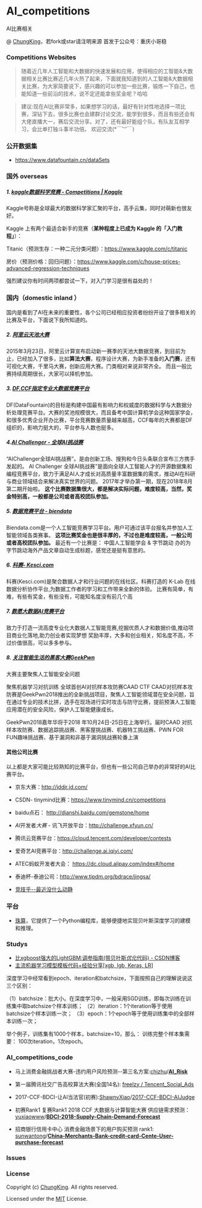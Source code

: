 # AI_competitions
AI比赛相关

@ [ChungKing](https://github.com/HuangCongQing/AI_competitions)，若fork或star请注明来源
首发于公众号：重庆小哥稳

### Competitions Websites


>随着近几年人工智能和大数据的快速发展和应用，使得相应的工智能&大数据相关比赛比赛近几年火热了起来，下面就我知道到的人工智能&大数据相关比赛，为大家简要说下，感兴趣的可以参加一些比赛，锻炼一下自己，也能知道一些前沿的技术，说不定还能拿些奖金呢？哈哈

>建议:现在AI比赛非常多，如果想学习的话，最好有针对性地选择一项比赛，深钻下去，很多比赛也会建群讨论交流，能学到很多，而且有些还会有大佬直播大一，赛后交流分享。对了，还有最好能组个队，有队友互相学习，会比单打独斗事半功倍。
欢迎交流(*￣︶￣)

### 公开数据集

* https://www.datafountain.cn/dataSets



### 国外 overseas

##### 1.  [*kaggle*数据科学竞赛 - Competitions | *Kaggle*](https://www.kaggle.com/competitions)


Kaggle号称是全球最大的数据科学家汇聚的平台，高手云集，同时对萌新也很友好。

Kaggle 上有两个最适合新手的竞赛（**某种程度上已成为 Kaggle 的「入门教程」**）：

Titanic（预测生存：一种二元分类问题）：https://www.kaggle.com/c/titanic

房价（预测价格：回归问题）：https://www.kaggle.com/c/house-prices-advanced-regression-techniques

强烈建议你有时间两项都尝试一下，对入门学习是很有益处的！


### 国内（domestic inland ）
国内是看到了AI在未来的重要性，各个公司已经相应投资者纷纷开设了很多相关的比赛及平台，下面说下我所知道的。



##### 2.  [阿里云天池大赛](https://tianchi.aliyun.com/)

2015年3月23日，阿里云计算宣布启动新一赛季的天池大数据竞赛，到目前为止，已经加入了很多，比如**算法大赛**，程序设计大赛，为新手准备的**入门赛**，还有可视化大赛，千里马大赛，创新应用大赛。门类相对来说非常齐全。
而且一般比赛持续周期很长，大家可以择机参加。





##### 3.  [DF,CCF指定专业大数据*竞赛*平台](http://www.datafountain.cn/)

DF(DataFountain)的目标是构建中国最有影响力和权威度的数据科学与大数据分析处理竞赛平台。大赛的奖池规模很大，而且备考中国计算机学会这种国家学会，和很多优秀企业开办比赛，平台竞赛数量质量越来越高，CCF每年的大赛都是DF组织的，影响力挺大的，平台参与人数也挺多。

##### 4.[*AI* Challenger - 全球*AI*挑战赛](https://challenger.ai/)

“AIChallenger全球AI挑战赛”。是由创新工场、搜狗和今日头条联合宣布三方携手发起的。
AI Challenger 全球AI挑战赛”是面向全球人工智能人才的开源数据集和编程竞赛平台，致力于满足AI人才成长对高质量丰富数据集的需求，推动AI在科研与商业领域结合来解决真实世界的问题。
2017年才举办第一期，现在2018年8月第二期开始啦。
**这个比赛数据集很大，都是解决实际问题，难度较高，当然，奖金特别高，一般都是公司或者高校团队参加。**



 ##### 5. [数据竞赛平台 - *biendata*](https://biendata.com/)


Biendata.com是一个人工智能竞赛学习平台。用户可通过该平台报名并参加人工智能领域各类赛事。
**这项比赛奖金也是很丰厚的，不过也是难度较高，一般公司或者高校团队参加。**
最近有一个比赛是：
中国人工智能学会 & 字节跳动 办的为字节跳动海外产品文章自动生成标题，感觉还是挺有意思的。


##### 6.  [科赛- *Kesci*.com](https://www.kesci.com/)


科赛(Kesci.com)是聚合数据人才和行业问题的在线社区。科赛打造的 K-Lab 在线数据分析协作平台,为数据工作者的学习和工作带来全新的体验。
比赛有简单，有难，有些有奖金，有些没有，可能知名度没有前几个高


##### 7. [*数愿*大数据AI竞赛平台](http://www.datadreams.org/#/raceList)


致力于打造一流高度专业化大数据人工智能竞赛,挖掘优质人才和数据价值,推动项目商业化落地,助力创业者实现梦想
奖励丰厚，大多和创业相关，知名度不高，不过价值很高，可以多多参与。

##### 8. [关注智能生活的黑客大赛GeekPwn](https://cn.caad.geekpwn.org/)

大赛主要聚焦人工智能安全问题

聚焦机器学习对抗训练 全球首创AI对抗样本攻防赛CAAD CTF CAAD对抗样本攻防赛是GeekPwn2018推出的全新挑战项目，聚焦人工智能领域潜在安全问题，旨在通过专业的技术比拼，选手在现场进行实时攻击与防守比赛，提前预演人工智能应用潜在的安全风险，保护人工智能健康成长。

GeekPwn2018嘉年华将于2018 年10月24日-25日在上海举行。届时CAAD 对抗样本攻防赛、数据追踪挑战赛、黑客屋挑战赛、机器特工挑战赛、PWN FOR FUN趣味挑战赛、基于漏洞和非基于漏洞挑战赛轮番上演



#### 其他公司比赛
以上都是大家可能比较熟知的比赛平台，但也有一些公司自己举办的非常好的AI比赛平台。

* 京东大赛：http://jddjr.jd.com/
* CSDN- tinymind比赛：https://www.tinymind.cn/competitions
* baidu点石： http://dianshi.baidu.com/gemstone/home
* *AI*开发者*大赛* - 讯飞开放平台：http://challenge.xfyun.cn/
* 腾讯云竞赛平台：https://cloud.tencent.com/developer/contests
* 爱奇艺AI竞赛平台：http://challenge.ai.iqiyi.com/
* ATEC蚂蚁开发者大会： https://dc.cloud.alipay.com/index#/home
* 泰迪杯-泰迪公司：http://www.tipdm.org/bdrace/jingsa/

* [竞技乎--最近没什么动静](http://www.jinji.hu/)
### 平台

* [珠算](http://zhusuan.readthedocs.io)，它提供了一个Python编程库，能够便捷地实现贝叶斯深度学习的建模和推理。

### Studys

* [比xgboost强大的LightGBM:调参指南(带贝叶斯*优化*代码) - CSDN博客](https://blog.csdn.net/meyh0x5vDTk48P2/article/details/79876825)
* [主流机器学习模型模板代码+经验分享[xgb, lgb, Keras, LR]](https://blog.csdn.net/leyounger/article/details/78667538)

深度学习中经常看到epoch、iteration和batchsize，下面按照自己的理解说说这三个区别：

（1）batchsize：批大小。在深度学习中，一般采用SGD训练，即每次训练在训练集中取batchsize个样本训练；
（2）iteration：1个iteration等于使用batchsize个样本训练一次；
（3）epoch：1个epoch等于使用训练集中的全部样本训练一次；

举个例子，训练集有1000个样本，batchsize=10，那么：
训练完整个样本集需要：
100次iteration，1次epoch。


###  AI_competitions_code

* 马上消费金融挑战者大赛-违约用户风险预测--第三名方案:[chizhu](https://github.com/chizhu)/**[AI_Risk](https://github.com/chizhu/AI_Risk)**
* 第一届腾讯社交广告高校算法大赛(全国14名): [freelzy / Tencent_Social_Ads](https://github.com/freelzy/Tencent_Social_Ads)

* 2017-CCF-BDCI-让AI当法官(初赛):[ShawnyXiao](https://github.com/ShawnyXiao)/[2017-CCF-BDCI-AIJudge](https://github.com/ShawnyXiao/2017-CCF-BDCI-AIJudge)

* 初赛Rank1 复赛Rank1 2018 CCF 大数据与计算智能大赛 供应链需求预测：[yuxiaowww](https://github.com/yuxiaowww)/**[BDCI-2018-Supply-Chain-Demand-Forecast](https://github.com/yuxiaowww/BDCI-2018-Supply-Chain-Demand-Forecast)**

* 招商银行信用卡中心 消费金融场景下的用户购买预测 rank1: [sunwantong](https://github.com/sunwantong)/**[China-Merchants-Bank-credit-card-Cente-User-purchase-forecast](https://github.com/sunwantong/China-Merchants-Bank-credit-card-Cente-User-purchase-forecast)**



### Issues


### License

Copyright (c) [ChungKing](https://github.com/HuangCongQing/AI_competitions). All rights reserved.

Licensed under the [MIT](./LICENSE) License.
